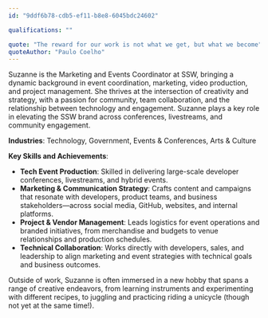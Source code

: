 ```yaml
---
id: "9ddf6b78-cdb5-ef11-b8e8-6045bdc24602"

qualifications: ""

quote: "The reward for our work is not what we get, but what we become"
quoteAuthor: "Paulo Coelho"
---
```


[Editing your profile]: https://github.com/SSWConsulting/People/wiki/3.-Editing-your-profile

Suzanne is the Marketing and Events Coordinator at SSW, bringing a dynamic background in event coordination, marketing, video production, and project management. She thrives at the intersection of creativity and strategy, with a passion for community, team collaboration, and the relationship between technology and engagement. Suzanne plays a key role in elevating the SSW brand across conferences, livestreams, and community engagement.

**Industries**: Technology, Government, Events & Conferences, Arts & Culture

**Key Skills and Achievements**:
- **Tech Event Production**: Skilled in delivering large-scale developer conferences, livestreams, and hybrid events. 
- **Marketing & Communication Strategy**: Crafts content and campaigns that resonate with developers, product teams, and business stakeholders—across social media, GitHub, websites, and internal platforms.
- **Project & Vendor Management**: Leads logistics for event operations and branded initiatives, from merchandise and budgets to venue relationships and production schedules.
- **Technical Collaboration**: Works directly with developers, sales, and leadership to align marketing and event strategies with technical goals and business outcomes.

Outside of work, Suzanne is often immersed in a new hobby that spans a range of creative endeavors, from learning instruments and experimenting with different recipes, to juggling and practicing riding a unicycle (though not yet at the same time!). 
